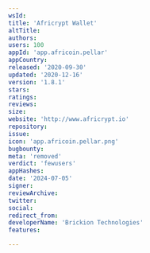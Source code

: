 ```yaml
---
wsId: 
title: 'Africrypt Wallet'
altTitle: 
authors: 
users: 100
appId: 'app.africoin.pellar'
appCountry: 
released: '2020-09-30'
updated: '2020-12-16'
version: '1.8.1'
stars: 
ratings: 
reviews: 
size: 
website: 'http://www.africrypt.io'
repository: 
issue: 
icon: 'app.africoin.pellar.png'
bugbounty: 
meta: 'removed'
verdict: 'fewusers'
appHashes: 
date: '2024-07-05'
signer: 
reviewArchive: 
twitter: 
social: 
redirect_from: 
developerName: 'Brickion Technologies'
features: 

---
```


